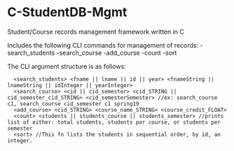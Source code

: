# C-StudentDB-Mgmt
Student/Course records management framework written in C

Includes the following CLI commands for management of records: 
  -search_students
  -search_course
  -add_course
  -count
  -sort
  
The CLI argument structure is as follows:
```
  <search_students> <fname || lname || id || year> <fnameString || lnameString || idInteger || yearInteger>
  <search_course> <cid || cid_semester> <cid_STRING || cid_semester_cid_STRING> <cid_semesterSemester> //ex: search_course c1, search_course cid_semester c1 spring19
  <add_course> <cid_STRING> <course_name_STRING> <course_credit_FLOAT>
  <count> <students || students_course || students_semester> //prints list of either: total students, students per course, or students per semester
  <sort> //This fn lists the students in sequential order, by id, an integer.
``` 
